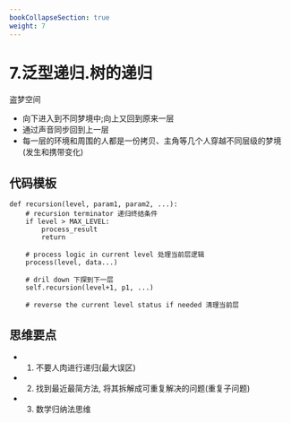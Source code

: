 ```yaml
---
bookCollapseSection: true
weight: 7
---
```


# 7.泛型递归.树的递归
盗梦空间  
* 向下进入到不同梦境中;向上又回到原来一层  
* 通过声音同步回到上一层
* 每一层的环境和周围的人都是一份拷贝、主角等几个人穿越不同层级的梦境(发生和携带变化)

## 代码模板
```$xslt
def recursion(level, param1, param2, ...):
    # recursion terminator 递归终结条件
    if level > MAX_LEVEL:
        process_result
        return
       
    # process logic in current level 处理当前层逻辑
    process(level, data...)

    # dril down 下探到下一层
    self.recursion(level+1, p1, ...)

    # reverse the current level status if needed 清理当前层
```
    
## 思维要点
* 1. 不要人肉进行递归(最大误区)
* 2. 找到最近最简方法, 将其拆解成可重复解决的问题(重复子问题)
* 3. 数学归纳法思维


    
